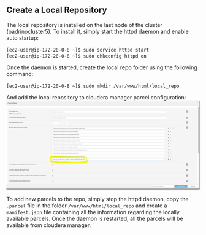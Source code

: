 ## Create a Local Repository
The local repository is installed on the last node of the cluster (padrinocluster5).
To install it, simply start the httpd daemon and enable auto startup:
```
[ec2-user@ip-172-20-0-8 ~]$ sudo service httpd start
[ec2-user@ip-172-20-0-8 ~]$ sudo chkconfig httpd on
```
Once the daemon is started, create the local repo folder using the following command:
```
[ec2-user@ip-172-20-0-8 ~]$ sudo mkdir /var/www/html/local_repo
```

And add the local repository to cloudera manager parcel configuration:
![custom repo](../png/custom_repo.png)

To add new parcels to the repo, simply stop the httpd daemon, copy the `.parcel` file in the folder `/var/www/html/local_repo` and create a `manifest.json` file containing all the information regarding the locally available parcels. Once the daemon is restarted, all the parcels will be available from cloudera manager.